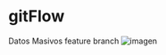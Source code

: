 # gitFlow
Datos Masivos 
feature branch
![imagen](https://raw.githubusercontent.com/PachecoHugo/gitFlow/master/assets/descarga.jpeg)
